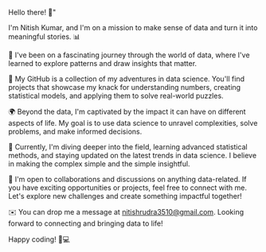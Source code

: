 Hello there! 👋"

I'm Nitish Kumar, and I'm on a mission to make sense of data and turn it into meaningful stories. 📊

🌱 I've been on a fascinating journey through the world of data, where I've learned to explore patterns and draw insights that matter.

💼 My GitHub is a collection of my adventures in data science. You'll find projects that showcase my knack for understanding numbers, creating statistical models, and applying them to solve real-world puzzles.

🌍 Beyond the data, I'm captivated by the impact it can have on different aspects of life. My goal is to use data science to unravel complexities, solve problems, and make informed decisions.

📖 Currently, I'm diving deeper into the field, learning advanced statistical methods, and staying updated on the latest trends in data science. I believe in making the complex simple and the simple insightful.

🤝 I'm open to collaborations and discussions on anything data-related. If you have exciting opportunities or projects, feel free to connect with me. Let's explore new challenges and create something impactful together!

✉️ You can drop me a message at nitishrudra3510@gmail.com. Looking forward to connecting and bringing data to life!

Happy coding! 🚀💻
